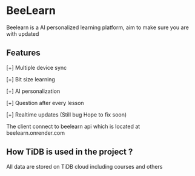 # BeeLearn

Beelearn is a AI personalized learning platform, aim to make sure you are with updated

## Features

[+] Multiple device sync

[+] Bit size learning

[+] AI personalization

[+] Question after every lesson

[+] Realtime updates (Still bug Hope to fix soon)

The client connect to beelearn api which is located at beelearn.onrender.com 

## How TiDB is used in the project ?

All data are stored on TiDB cloud including courses and others 



